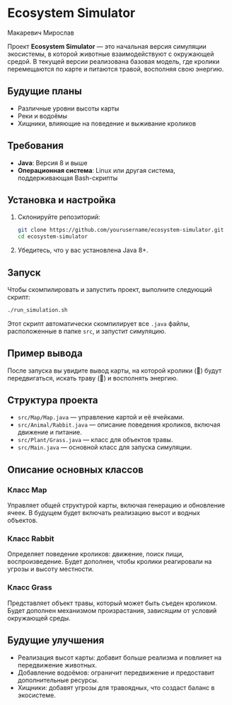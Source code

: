 # Ecosystem Simulator
Макаревич Мирослав

Проект **Ecosystem Simulator** — это начальная версия симуляции экосистемы, в которой животные взаимодействуют с окружающей средой. В текущей версии реализована базовая модель, где кролики перемещаются по карте и питаются травой, восполняя свою энергию.

## Будущие планы

- Различные уровни высоты карты
- Реки и водоёмы
- Хищники, влияющие на поведение и выживание кроликов

## Требования

- **Java**: Версия 8 и выше
- **Операционная система**: Linux или другая система, поддерживающая Bash-скрипты

## Установка и настройка

1. Склонируйте репозиторий:
   ```bash
   git clone https://github.com/yourusername/ecosystem-simulator.git
   cd ecosystem-simulator
   ```

2. Убедитесь, что у вас установлена Java 8+.

## Запуск

Чтобы скомпилировать и запустить проект, выполните следующий скрипт:

```bash
./run_simulation.sh
```

Этот скрипт автоматически скомпилирует все `.java` файлы, расположенные в папке `src`, и запустит симуляцию.

## Пример вывода

После запуска вы увидите вывод карты, на которой кролики (🐰) будут передвигаться, искать траву (🌱) и восполнять энергию.

## Структура проекта

- `src/Map/Map.java` — управление картой и её ячейками.
- `src/Animal/Rabbit.java` — описание поведения кроликов, включая движение и питание.
- `src/Plant/Grass.java` — класс для объектов травы.
- `src/Main.java` — основной класс для запуска симуляции.

## Описание основных классов

### Класс Map

Управляет общей структурой карты, включая генерацию и обновление ячеек. В будущем будет включать реализацию высот и водных объектов.

### Класс Rabbit

Определяет поведение кроликов: движение, поиск пищи, воспроизведение. Будет дополнен, чтобы кролики реагировали на угрозы и высоту местности.

### Класс Grass

Представляет объект травы, который может быть съеден кроликом. Будет дополнен механизмом произрастания, зависящим от условий окружающей среды.

## Будущие улучшения

- Реализация высот карты: добавит больше реализма и повлияет на передвижение животных.
- Добавление водоёмов: ограничит передвижение и предоставит дополнительные ресурсы.
- Хищники: добавят угрозы для травоядных, что создаст баланс в экосистеме.

